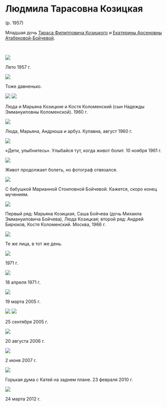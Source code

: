 # Людмила Тарасовна Козицкая
(р. 1957)

Младшая дочь [Тараса Филипповича Козицкого](TFK.md) и [Екатерины Арсеновны Атабековой-Бойчевой](../A/EAAB.md).

&nbsp;

![](../A/img/EAAB-LTK-1957.jpg)

Лето 1957 г.

![](img/LTK-1.jpg)

Тоже давненько.

![](img/LTK-KjUK-MTK-1960.jpg) ![](img/MTK-KjUK-LTK-1960.jpg)

Люда и Марьяна Козицкие и Костя Коломенский (сын Надежды Эммануиловны Коломенской). 1960 г.

![](img/LTK-MTK-AVB-1960.jpg)

Люда, Марьяна, Андрюша и арбуз. Купавна, август 1960 г.

![](img/MTK-LTK-1961B.jpg)

«Дети, улыбнитесь». Улыбайся тут, когда живот болит.
10 ноября 1961 г.

![](img/MTK-LTK-1961A.jpg)

Живот продолжает болеть, но фотограф отвязался.

![](img/MTK-LTK-MSB-1961.jpg)

С бабушкой Марианной Стоиловной Бойчевой. Кажется, скоро конец мучениям.

![](img/Group-1966A.jpg)

Первый ряд: Марьяна Козицкая, Саша Бойчева (дочь Михаила Эммануиловича Бойчева), Люда Козицкая;
второй ряд: Андрей Бирюков, Костя Коломенский. Москва, 1966 г.

![](img/Group-1966B.jpg)

Те же лица, в тот же день.

![](img/LTK-1971.jpg)

1971 г.

![](img/LTK-1971-04.jpg)

18 апреля 1971 г.

![](img/LTK-2005.jpg)

19 марта 2005 г.

![](img/LTK-SK-2005-09A.JPG) ![](img/LTK-SK-2005-09B.jpg)

25 сентября 2005 г.

![](img/LTK-2006-08.JPG)

20 августа 2006 г.

![](img/LTK-2007-06.JPG)

2 июня 2007 г.

![](img/LTK-2010-02.JPG)

Горькая дума с Катей на заднем плане. 23 февраля 2010 г.

![](img/LTK-2012-03.jpg)

24 марта 2012 г.